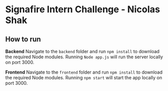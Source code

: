 # Signafire Intern Challenge - Nicolas Shak

## How to run

**Backend**
Navigate to the `backend` folder and run `npm install` to download the required Node modules. Running `Node app.js` will run the server locally on port 3000. 

**Frontend**
Navigate to the `frontend` folder and run `npm install` to download the required Node modules. Running `npm start` will start the app locally on port 3000. 